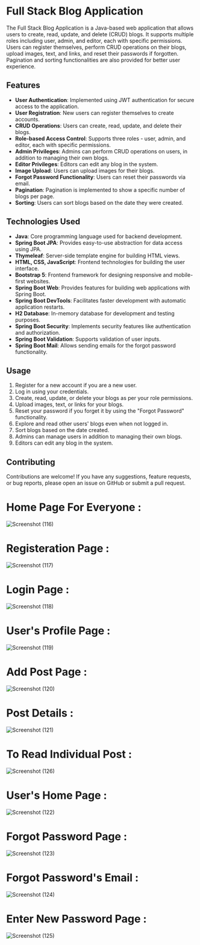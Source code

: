 # Full Stack Blog Application

The Full Stack Blog Application is a Java-based web application that allows users to create, read, update, and delete (CRUD) blogs. It supports multiple roles including user, admin, and editor, each with specific permissions. Users can register themselves, perform CRUD operations on their blogs, upload images, text, and links, and reset their passwords if forgotten. Pagination and sorting functionalities are also provided for better user experience.

## Features

- **User Authentication**: Implemented using JWT authentication for secure access to the application.
- **User Registration**: New users can register themselves to create accounts.
- **CRUD Operations**: Users can create, read, update, and delete their blogs.
- **Role-based Access Control**: Supports three roles - user, admin, and editor, each with specific permissions.
- **Admin Privileges**: Admins can perform CRUD operations on users, in addition to managing their own blogs.
- **Editor Privileges**: Editors can edit any blog in the system.
- **Image Upload**: Users can upload images for their blogs.
- **Forgot Password Functionality**: Users can reset their passwords via email.
- **Pagination**: Pagination is implemented to show a specific number of blogs per page.
- **Sorting**: Users can sort blogs based on the date they were created.

## Technologies Used

- **Java**: Core programming language used for backend development.
- **Spring Boot JPA**: Provides easy-to-use abstraction for data access using JPA.
- **Thymeleaf**: Server-side template engine for building HTML views.
- **HTML, CSS, JavaScript**: Frontend technologies for building the user interface.
- **Bootstrap 5**: Frontend framework for designing responsive and mobile-first websites.
- **Spring Boot Web**: Provides features for building web applications with Spring Boot.
- **Spring Boot DevTools**: Facilitates faster development with automatic application restarts.
- **H2 Database**: In-memory database for development and testing purposes.
- **Spring Boot Security**: Implements security features like authentication and authorization.
- **Spring Boot Validation**: Supports validation of user inputs.
- **Spring Boot Mail**: Allows sending emails for the forgot password functionality.

## Usage

1. Register for a new account if you are a new user.
2. Log in using your credentials.
3. Create, read, update, or delete your blogs as per your role permissions.
4. Upload images, text, or links for your blogs.
5. Reset your password if you forget it by using the "Forgot Password" functionality.
6. Explore and read other users' blogs even when not logged in.
7. Sort blogs based on the date created.
8. Admins can manage users in addition to managing their own blogs.
9. Editors can edit any blog in the system.

## Contributing

Contributions are welcome! If you have any suggestions, feature requests, or bug reports, please open an issue on GitHub or submit a pull request.

# Home Page For Everyone :
![Screenshot (116)](https://github.com/saurabhpatle07/blog-Application/assets/107913745/a04c6ca9-66f9-4d27-bae1-fc06fd77c3ac)

# Registeration Page :
![Screenshot (117)](https://github.com/saurabhpatle07/blog-Application/assets/107913745/f072da3b-83d6-4b59-b37f-c1dee3219e33)

# Login Page :
![Screenshot (118)](https://github.com/saurabhpatle07/blog-Application/assets/107913745/04d9d5dd-60a4-4d06-8398-44ac51b3204a)

# User's Profile Page :
![Screenshot (119)](https://github.com/saurabhpatle07/blog-Application/assets/107913745/29e13061-dd9f-4bb8-8018-5d221003978a)

# Add Post Page : 
![Screenshot (120)](https://github.com/saurabhpatle07/blog-Application/assets/107913745/cd0c36c2-b995-44f8-8ad6-42ae6550e3c2)

# Post Details : 
![Screenshot (121)](https://github.com/saurabhpatle07/blog-Application/assets/107913745/34b8f837-369e-40db-ab87-e9680cf0295c)

# To Read Individual Post :
![Screenshot (126)](https://github.com/saurabhpatle07/blog-Application/assets/107913745/c4857c56-0bdd-4b55-96af-5d9ed849faa3)

# User's Home Page :
![Screenshot (122)](https://github.com/saurabhpatle07/blog-Application/assets/107913745/ac623275-3157-467c-ac61-05d8a771769a)

# Forgot Password Page :
![Screenshot (123)](https://github.com/saurabhpatle07/blog-Application/assets/107913745/ca6e341c-d445-4d7c-9cc1-2efaceaf0245)

# Forgot Password's Email :
![Screenshot (124)](https://github.com/saurabhpatle07/blog-Application/assets/107913745/96420a87-2a6e-4118-8b56-be79c2a1806f)

# Enter New Password Page :
![Screenshot (125)](https://github.com/saurabhpatle07/blog-Application/assets/107913745/b1cc2be6-40fd-449f-ae66-3802decbc24b)
